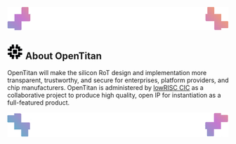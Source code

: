 ![Header image](../images/ottop.png)
## ![OpenTitan logo](../images/otlogo.png) About OpenTitan

OpenTitan will make the silicon RoT design and implementation more transparent, trustworthy, and secure for enterprises, platform providers, and chip manufacturers.
OpenTitan is administered by [lowRISC CIC](./doc/project_governance/lowRISC.md) as a collaborative project to produce high quality, open IP for instantiation as a full-featured product.

![Header image](../images/otbot.png)
